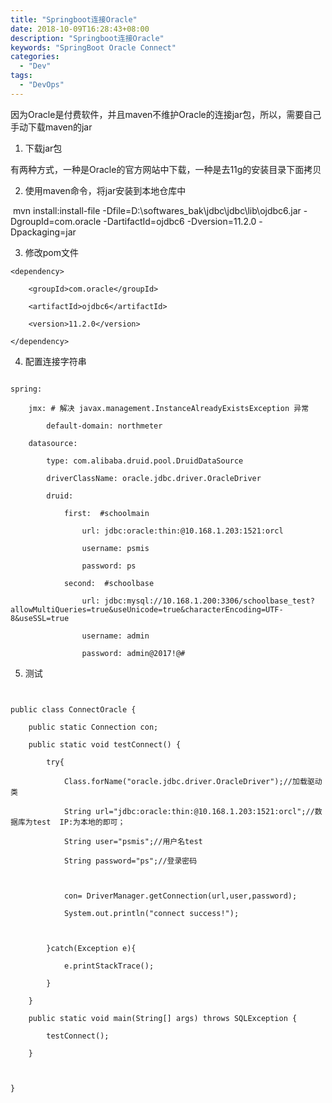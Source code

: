 ```yaml
---
title: "Springboot连接Oracle"
date: 2018-10-09T16:28:43+08:00
description: "Springboot连接Oracle"
keywords: "SpringBoot Oracle Connect"
categories:
  - "Dev"
tags:
  - "DevOps"
---
```


因为Oracle是付费软件，并且maven不维护Oracle的连接jar包，所以，需要自己手动下载maven的jar

1. 下载jar包

​    有两种方式，一种是Oracle的官方网站中下载，一种是去11g的安装目录下面拷贝

2. 使用maven命令，将jar安装到本地仓库中

​    mvn install:install-file -Dfile=D:\softwares_bak\jdbc\jdbc\lib\ojdbc6.jar -DgroupId=com.oracle -DartifactId=ojdbc6 -Dversion=11.2.0 -Dpackaging=jar

3. 修改pom文件

```
<dependency>

    <groupId>com.oracle</groupId>

    <artifactId>ojdbc6</artifactId>

    <version>11.2.0</version>

</dependency>
```

4. 配置连接字符串

```

spring:

    jmx: # 解决 javax.management.InstanceAlreadyExistsException 异常

        default-domain: northmeter

    datasource:

        type: com.alibaba.druid.pool.DruidDataSource

        driverClassName: oracle.jdbc.driver.OracleDriver

        druid:

            first:  #schoolmain

                url: jdbc:oracle:thin:@10.168.1.203:1521:orcl

                username: psmis

                password: ps

            second:  #schoolbase

                url: jdbc:mysql://10.168.1.200:3306/schoolbase_test?allowMultiQueries=true&useUnicode=true&characterEncoding=UTF-8&useSSL=true

                username: admin

                password: admin@2017!@#
```

5. 测试

```


public class ConnectOracle {

    public static Connection con;

    public static void testConnect() {

        try{

            Class.forName("oracle.jdbc.driver.OracleDriver");//加载驱动类

            String url="jdbc:oracle:thin:@10.168.1.203:1521:orcl";//数据库为test  IP:为本地的即可；

            String user="psmis";//用户名test

            String password="ps";//登录密码



            con= DriverManager.getConnection(url,user,password);

            System.out.println("connect success!");



        }catch(Exception e){

            e.printStackTrace();

        }

    }

    public static void main(String[] args) throws SQLException {

        testConnect();

    }



}
```

 
